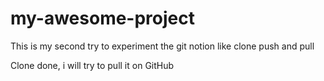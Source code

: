 # my-awesome-project

This is my second try to experiment the git notion like clone push and pull 

Clone done, i will try to pull it on GitHub

